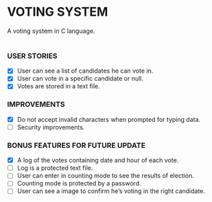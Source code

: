 # VOTING SYSTEM
A voting system in C language.
<br/><br/> 
### USER STORIES
- [x] User can see a list of candidates he can vote in.
- [x] User can vote in a specific candidate or null.
- [x] Votes are stored in a text file.

### IMPROVEMENTS
- [x] Do not accept invalid characters when prompted for typing data.
- [ ] Security improvements.

### BONUS FEATURES FOR FUTURE UPDATE
- [x] A log of the votes containing date and hour of each vote.
- [ ] Log is a protected text file.
- [ ] User can enter in counting mode to see the results of election.
- [ ] Counting mode is protected by a password.
- [ ] User can see a image to confirm he’s voting in the right candidate.
